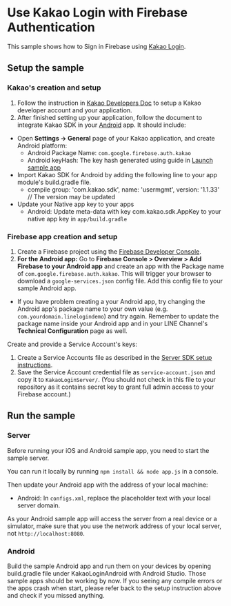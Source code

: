 # Use Kakao Login with Firebase Authentication

This sample shows how to Sign in Firebase using [Kakao Login](https://developers.kakao.com/docs).

## Setup the sample

### Kakao's creation and setup

 1. Follow the instruction in [Kakao Developers Doc](https://developers.kakao.com/docs/android#getting-started-create-app) to setup a Kakao developer account and your application.
 1. After finished setting up your application, follow the document to integrate Kakao SDK in your [Android](https://developers.kakao.com/docs/android) app. It should include:
  * Open **Settings -> General** page of your Kakao application, and create Android platform:
    * Android Package Name: `com.google.firebase.auth.kakao`
    * Android keyHash: The key hash generated using guide in [Launch sample app](https://developers.kakao.com/docs/android#getting-started-launch-sample-app)
  * Import Kakao SDK for Android by adding the following line to your app module's build.gradle file.
    *  compile group: 'com.kakao.sdk', name: 'usermgmt', version: '1.1.33' // The version may be updated
  * Update your Native app key to your apps
    * Android: Update meta-data with key com.kakao.sdk.AppKey to your native app key in `app/build.gradle`

### Firebase app creation and setup

 1. Create a Firebase project using the [Firebase Developer Console](https://console.firebase.google.com).
 1. **For the Android app:** Go to **Firebase Console > Overview > Add Firebase to your Android app** and create an app with the Package name of `com.google.firebase.auth.kakao`. This will trigger your browser to download a `google-services.json` config file. Add this config file to your sample Android app.
  * If you have problem creating a your Android app, try changing the Android app's package name to your own value (e.g. `com.yourdomain.linelogindemo`) and try again. Remember to update the package name inside your Android app and in your LINE Channel's **Technical Configuration** page as well.

Create and provide a Service Account's keys:
 1. Create a Service Accounts file as described in the [Server SDK setup instructions](https://firebase.google.com/docs/server/setup#add_firebase_to_your_app).
 1. Save the Service Account credential file as `service-account.json` and copy it to `KakaoLoginServer/`.
 (You should not check in this file to your repository as it contains secret key to grant full admin access to your Firebase account.)

## Run the sample

### Server

Before running your iOS and Android sample app, you need to start the sample server.

You can run it locally by running `npm install && node app.js` in a console.

Then update your Android app with the address of your local machine:
 * Android: In `configs.xml`, replace the placeholder text with your local server domain.

As your Android sample app will access the server from a real device or a simulator, make sure that you use the network address of your local server, not `http://localhost:8080`.

### Android

Build the sample Android app and run them on your devices by opening build.gradle file under KakaoLoginAndroid with Android Studio. Those sample apps should be working by now. If you seeing any compile errors or the apps crash when start, please refer back to the setup instruction above and check if you missed anything.
